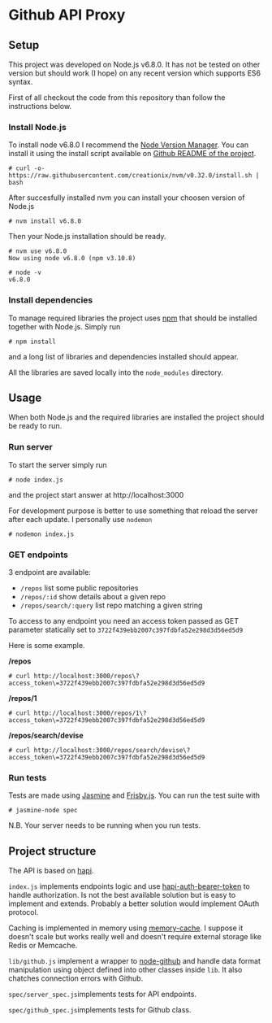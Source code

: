 # Github API Proxy

## Setup

This project was developed on Node.js v6.8.0. It has not be tested on other version but should work (I hope) on any recent version which supports ES6 syntax.

First of all checkout the code from this repository than follow the instructions below.

### Install Node.js

To install node v6.8.0 I recommend the [Node Version Manager](https://github.com/creationix/nvm). You can install it using the install script available on [Github README of the project](https://github.com/creationix/nvm/blob/master/README.markdown).

```
# curl -o- https://raw.githubusercontent.com/creationix/nvm/v0.32.0/install.sh | bash
```

After succesfully installed nvm you can install your choosen version of Node.js

```
# nvm install v6.8.0
```

Then your Node.js installation should be ready.

```
# nvm use v6.8.0
Now using node v6.8.0 (npm v3.10.8)

# node -v
v6.8.0
```

### Install dependencies

To manage required libraries the project uses [npm](https://www.npmjs.com/) that should be installed together with Node.js. Simply run

```
# npm install
```

and a long list of libraries and dependencies installed should appear.

All the libraries are saved locally into the ```node_modules``` directory.

## Usage

When both Node.js and the required libraries are installed the project should be ready to run.

### Run server

To start the server simply run

```
# node index.js
```

and the project start answer at http://localhost:3000

For development purpose is better to use something that reload the server after each update. I personally use ```nodemon```

```
# nodemon index.js
```

### GET endpoints

3 endpoint are available:

- ```/repos``` list some public repositories
- ```/repos/:id``` show details about a given repo
- ```/repos/search/:query``` list repo matching a given string

To access to any endpoint you need an access token passed as GET parameter statically set to ```3722f439ebb2007c397fdbfa52e298d3d56ed5d9```

Here is some example.

**/repos**

```
# curl http://localhost:3000/repos\?access_token\=3722f439ebb2007c397fdbfa52e298d3d56ed5d9
```

**/repos/1**

```
# curl http://localhost:3000/repos/1\?access_token\=3722f439ebb2007c397fdbfa52e298d3d56ed5d9
```

**/repos/search/devise**

```
# curl http://localhost:3000/repos/search/devise\?access_token\=3722f439ebb2007c397fdbfa52e298d3d56ed5d9
```

### Run tests

Tests are made using [Jasmine](http://jasmine.github.io/) and [Frisby.js](http://frisbyjs.com/). You can run the test suite with

```
# jasmine-node spec
```

N.B. Your server needs to be running when you run tests.

## Project structure

The API is based on [hapi](http://hapijs.com/).

```index.js``` implements endpoints logic and use [hapi-auth-bearer-token](https://github.com/johnbrett/hapi-auth-bearer-token) to handle authorization. Is not the best available solution but is easy to implement and extends. Probably a better solution would implement OAuth protocol.

Caching is implemented in memory using [memory-cache](https://github.com/ptarjan/node-cache). I suppose it doesn't scale but works really well and doesn't require external storage like Redis or Memcache.

```lib/github.js``` implement a wrapper to [node-github](https://mikedeboer.github.io/node-github/) and handle data format manipulation using object defined into other classes inside ```lib```. It also chatches connection errors with Github.

```spec/server_spec.js```implements tests for API endpoints.

```spec/github_spec.js```implements tests for Github class.










